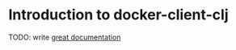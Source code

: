# Introduction to docker-client-clj

TODO: write [great documentation](http://jacobian.org/writing/what-to-write/)
